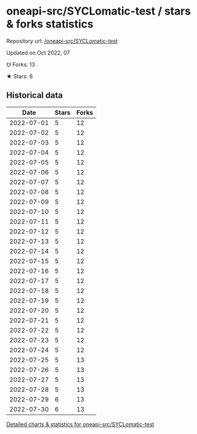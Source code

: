# oneapi-src/SYCLomatic-test / stars & forks statistics

Repository url: [/oneapi-src/SYCLomatic-test](https://github.com/oneapi-src/SYCLomatic-test)

Updated on Oct 2022, 07

☋ Forks: 13

★ Stars: 6

## Historical data
| Date | Stars | Forks |
|------|-------|-------|
| 2022-07-01 | 5 | 12 | 
| 2022-07-02 | 5 | 12 | 
| 2022-07-03 | 5 | 12 | 
| 2022-07-04 | 5 | 12 | 
| 2022-07-05 | 5 | 12 | 
| 2022-07-06 | 5 | 12 | 
| 2022-07-07 | 5 | 12 | 
| 2022-07-08 | 5 | 12 | 
| 2022-07-09 | 5 | 12 | 
| 2022-07-10 | 5 | 12 | 
| 2022-07-11 | 5 | 12 | 
| 2022-07-12 | 5 | 12 | 
| 2022-07-13 | 5 | 12 | 
| 2022-07-14 | 5 | 12 | 
| 2022-07-15 | 5 | 12 | 
| 2022-07-16 | 5 | 12 | 
| 2022-07-17 | 5 | 12 | 
| 2022-07-18 | 5 | 12 | 
| 2022-07-19 | 5 | 12 | 
| 2022-07-20 | 5 | 12 | 
| 2022-07-21 | 5 | 12 | 
| 2022-07-22 | 5 | 12 | 
| 2022-07-23 | 5 | 12 | 
| 2022-07-24 | 5 | 12 | 
| 2022-07-25 | 5 | 13 | 
| 2022-07-26 | 5 | 13 | 
| 2022-07-27 | 5 | 13 | 
| 2022-07-28 | 5 | 13 | 
| 2022-07-29 | 6 | 13 | 
| 2022-07-30 | 6 | 13 | 


[Detailed charts & statistics for oneapi-src/SYCLomatic-test](https://reviewgithub.com/rep/oneapi-src/SYCLomatic-test)
